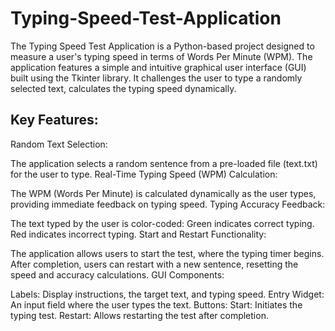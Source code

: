 # Typing-Speed-Test-Application
The Typing Speed Test Application is a Python-based project designed to measure a user's typing speed in terms of Words Per Minute (WPM). The application features a simple and intuitive graphical user interface (GUI) built using the Tkinter library. It challenges the user to type a randomly selected text, calculates the typing speed dynamically.

## Key Features:
Random Text Selection:

The application selects a random sentence from a pre-loaded file (text.txt) for the user to type.
Real-Time Typing Speed (WPM) Calculation:

The WPM (Words Per Minute) is calculated dynamically as the user types, providing immediate feedback on typing speed.
Typing Accuracy Feedback:

The text typed by the user is color-coded:
Green indicates correct typing.
Red indicates incorrect typing.
Start and Restart Functionality:

The application allows users to start the test, where the typing timer begins. After completion, users can restart with a new sentence, resetting the speed and accuracy calculations.
GUI Components:

Labels: Display instructions, the target text, and typing speed.
Entry Widget: An input field where the user types the text.
Buttons:
Start: Initiates the typing test.
Restart: Allows restarting the test after completion.
